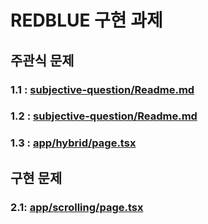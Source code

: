 # REDBLUE 구현 과제

## 주관식 문제

### 1.1 : [subjective-question/Readme.md](subjective-question/README.md)

### 1.2 : [subjective-question/Readme.md](subjective-question/README.md)

### 1.3 : [app/hybrid/page.tsx](app/hybrid/page.tsx)

## 구현 문제

### 2.1: [app/scrolling/page.tsx](app/scrolling/page.tsx)
